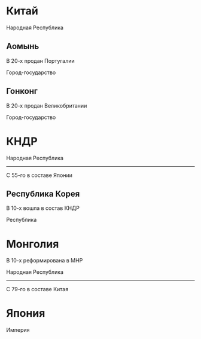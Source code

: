 # Китай

Народная Республика

## Аомынь

В 20-х продан Португалии

Город-государство

## Гонконг

В 20-х продан Великобритании

Город-государство

# КНДР

Народная Республика

----

С 55-го в составе Японии

## Республика Корея

В 10-х вошла в состав КНДР

Республика

# Монголия

В 10-х реформирована в МНР

Народная Республика

----

С 79-го в составе Китая

# Япония

Империя
